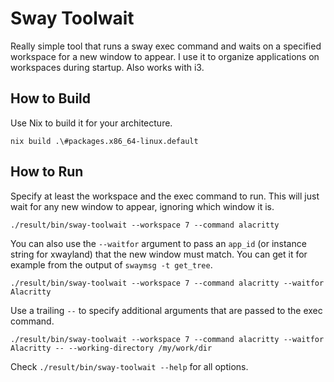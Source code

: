 # Sway Toolwait

Really simple tool that runs a sway exec command and waits on a specified workspace for a new window
to appear. I use it to organize applications on workspaces during startup. Also works with i3.

## How to Build

Use Nix to build it for your architecture.

```shell
nix build .\#packages.x86_64-linux.default
```

## How to Run

Specify at least the workspace and the exec command to run. This will just wait for any new window
to appear, ignoring which window it is.

```shell
./result/bin/sway-toolwait --workspace 7 --command alacritty
```

You can also use the `--waitfor` argument to pass an `app_id` (or instance string for xwayland) that
the new window must match. You can get it for example from the output of `swaymsg -t get_tree`.

```shell
./result/bin/sway-toolwait --workspace 7 --command alacritty --waitfor Alacritty
```

Use a trailing `--` to specify additional arguments that are passed to the exec command.

```shell
./result/bin/sway-toolwait --workspace 7 --command alacritty --waitfor Alacritty -- --working-directory /my/work/dir
```

Check `./result/bin/sway-toolwait --help` for all options.
